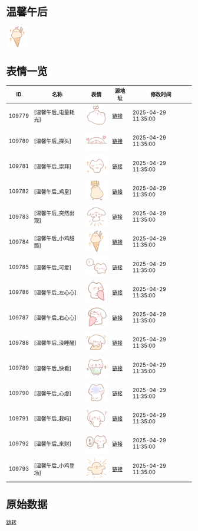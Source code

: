 # 温馨午后

<img src="./cover.png" height="60" alt="cover" />

# 表情一览

|ID|名称|表情|源地址|修改时间|
|----|----|----|----|----|
|109779|[温馨午后_电量耗光]|<img src="./pic/109779_%5B温馨午后_电量耗光%5D.png" height="60" alt="电量耗光"/>|[链接](https://i0.hdslb.com/bfs/garb/7b5300da87f5805aec3095a8022a8e645aee8906.png)|2025-04-29 11:35:00|
|109780|[温馨午后_探头]|<img src="./pic/109780_%5B温馨午后_探头%5D.png" height="60" alt="探头"/>|[链接](https://i0.hdslb.com/bfs/garb/a02c959dfb4a500a82d4ec0751ee58c5cf536d45.png)|2025-04-29 11:35:00|
|109781|[温馨午后_崇拜]|<img src="./pic/109781_%5B温馨午后_崇拜%5D.png" height="60" alt="崇拜"/>|[链接](https://i0.hdslb.com/bfs/garb/ba49addfadd050b549436525a8d4f0b1b709cb19.png)|2025-04-29 11:35:00|
|109782|[温馨午后_鸡皇]|<img src="./pic/109782_%5B温馨午后_鸡皇%5D.png" height="60" alt="鸡皇"/>|[链接](https://i0.hdslb.com/bfs/garb/388c98ae1ed39bcc809cee48ea13f021050de157.png)|2025-04-29 11:35:00|
|109783|[温馨午后_突然出现]|<img src="./pic/109783_%5B温馨午后_突然出现%5D.png" height="60" alt="突然出现"/>|[链接](https://i0.hdslb.com/bfs/garb/63d5807958f7e6e6b48811282d0410340ff380b0.png)|2025-04-29 11:35:00|
|109784|[温馨午后_小鸡甜筒]|<img src="./pic/109784_%5B温馨午后_小鸡甜筒%5D.png" height="60" alt="小鸡甜筒"/>|[链接](https://i0.hdslb.com/bfs/garb/9ae6853848c12827506ac4ef32992edb62800594.png)|2025-04-29 11:35:00|
|109785|[温馨午后_可爱]|<img src="./pic/109785_%5B温馨午后_可爱%5D.png" height="60" alt="可爱"/>|[链接](https://i0.hdslb.com/bfs/garb/51bd34ed7df0aad70096c1d6769ac8e8a5a80bea.png)|2025-04-29 11:35:00|
|109786|[温馨午后_左心心]|<img src="./pic/109786_%5B温馨午后_左心心%5D.png" height="60" alt="左心心"/>|[链接](https://i0.hdslb.com/bfs/garb/0be2f34e668a6d733d059da44542f56e28b5ed26.png)|2025-04-29 11:35:00|
|109787|[温馨午后_右心心]|<img src="./pic/109787_%5B温馨午后_右心心%5D.png" height="60" alt="右心心"/>|[链接](https://i0.hdslb.com/bfs/garb/0a86b569aaa3b94b92c63d789087b6f77e22caf8.png)|2025-04-29 11:35:00|
|109788|[温馨午后_没睡醒]|<img src="./pic/109788_%5B温馨午后_没睡醒%5D.png" height="60" alt="没睡醒"/>|[链接](https://i0.hdslb.com/bfs/garb/9ece6db95118c5c26353b086d211e63501ca229c.png)|2025-04-29 11:35:00|
|109789|[温馨午后_快看]|<img src="./pic/109789_%5B温馨午后_快看%5D.png" height="60" alt="快看"/>|[链接](https://i0.hdslb.com/bfs/garb/7b8f21a15365313646917b8c3c9bca234b362df8.png)|2025-04-29 11:35:00|
|109790|[温馨午后_心虚]|<img src="./pic/109790_%5B温馨午后_心虚%5D.png" height="60" alt="心虚"/>|[链接](https://i0.hdslb.com/bfs/garb/38680c215fee4dd3c3799e07e9534670dab6fb58.png)|2025-04-29 11:35:00|
|109791|[温馨午后_我吗]|<img src="./pic/109791_%5B温馨午后_我吗%5D.png" height="60" alt="我吗"/>|[链接](https://i0.hdslb.com/bfs/garb/c83a78bd3981f07ad4b6e1981fe457edddf50ae0.png)|2025-04-29 11:35:00|
|109792|[温馨午后_来财]|<img src="./pic/109792_%5B温馨午后_来财%5D.png" height="60" alt="来财"/>|[链接](https://i0.hdslb.com/bfs/garb/d3a8113122028df2ab718bf2bd8947112957b10f.png)|2025-04-29 11:35:00|
|109793|[温馨午后_小鸡登场]|<img src="./pic/109793_%5B温馨午后_小鸡登场%5D.png" height="60" alt="小鸡登场"/>|[链接](https://i0.hdslb.com/bfs/garb/78a0a402617d224558b4b49f2fd7cc8236b88bd6.png)|2025-04-29 11:35:00|

# 原始数据

[跳转](./raw.json)


